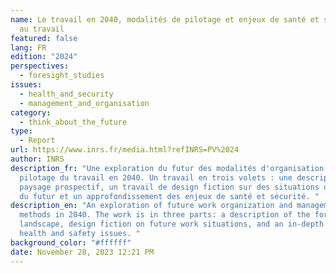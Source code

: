 ```yaml
---
name: Le travail en 2040, modalités de pilotage et enjeux de santé et sécurité
  au travail
featured: false
lang: FR
edition: "2024"
perspectives:
  - foresight_studies
issues:
  - health_and_security
  - management_and_organisation
category:
  - think_about_the_future
type:
  - Report
url: https://www.inrs.fr/media.html?refINRS=PV%2024
author: INRS
description_fr: "Une exploration du futur des modalités d'organisation et de
  pilotage du travail en 2040. Un travail en trois volets : une description du
  paysage prospectif, un travail de design fiction sur des situations de travail
  du futur et un approfondissement des enjeux de santé et sécurité. "
description_en: "An exploration of future work organization and management
  methods in 2040. The work is in three parts: a description of the foresight
  landscape, design fiction on future work situations, and an in-depth look at
  health and safety issues. "
background_color: "#ffffff"
date: November 28, 2023 12:21 PM
---
```


